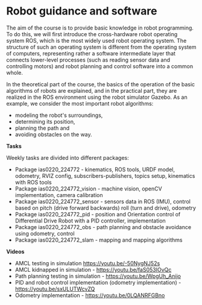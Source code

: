 # Robot guidance and software

The aim of the course is to provide basic knowledge in robot programming.
To do this, we will first introduce the cross-hardware robot operating system ROS, which is the most widely used robot operating system. 
The structure of such an operating system is different from the operating system of computers, 
representing rather a software intermediate layer that connects lower-level processes (such as reading sensor data and controlling motors) 
and robot planning and control software into a common whole.

In the theoretical part of the course, the basics of the operation of the basic algorithms of robots are explained, 
and in the practical part, they are realized in the ROS environment using the robot simulator Gazebo. 
As an example, we consider the most important robot algorithms:
- modeling the robot's surroundings, 
- determining its position, 
- planning the path and 
- avoiding obstacles on the way.

**Tasks**

Weekly tasks are divided into different packages:
- Package ias0220_224772 - kinematics, ROS tools, URDF model, odometry, RVIZ config, subscribers-publishers, topics setup, kinematics with ROS tools
- Package ias0220_224772_vision - machine vision, openCV implementation, camera calibration
- Package ias0220_224772_sensor - sensors data in ROS (IMU), control based on pitch (drive forward backwards) roll (turn and drive), odometry
- Package ias0220_224772_pid - position and Orientation control of Differential Drive Robot with a PID controller, implementation
- Package ias0220_224772_obs - path planning and obstacle avoidance using odometry, control
- Package ias0220_224772_slam -  mapping and mapping algorithms

**Videos**
* AMCL testing in simulation https://youtu.be/-50NygNJ52s
* AMCL kidnapped in simulation - https://youtu.be/faS053IOvQc
* Path planning testing in simulation - https://youtu.be/WpgUh_Anijo
* PID and robot control implementation (odometry implementation) - https://youtu.be/sxULUTWcvZQ
* Odometry implementation - https://youtu.be/0LQANRFGBno



